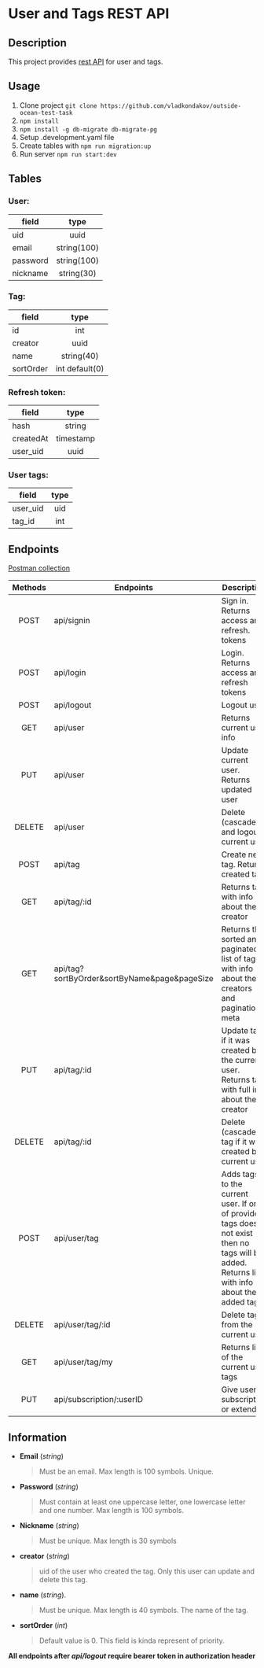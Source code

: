 # User and Tags REST API

## Description

This project provides [rest API](#endpoints) for user and tags.

## Usage

1. Clone project `git clone https://github.com/vladkondakov/outside-ocean-test-task`
2. `npm install`
3. `npm install -g db-migrate db-migrate-pg`
4. Setup .development.yaml file
5. Create tables with `npm run migration:up`
6. Run server `npm run start:dev`

## Tables

### User:

| field    |    type     |
| -------- | :---------: |
| uid      |    uuid     |
| email    | string(100) |
| password | string(100) |
| nickname | string(30)  |

### Tag:

| field     |      type      |
| --------- | :------------: |
| id        |      int       |
| creator   |      uuid      |
| name      |   string(40)   |
| sortOrder | int default(0) |

### Refresh token:

| field     |   type    |
| --------- | :-------: |
| hash      |  string   |
| createdAt | timestamp |
| user_uid  |   uuid    |

### User tags:

| field    | type |
| -------- | :--: |
| user_uid | uid  |
| tag_id   | int  |

## Endpoints

[Postman collection](https://github.com/vladkondakov/outside-ocean-test-task/blob/master/postman.collections.json)

| Methods | Endpoints                                    | Description                                                                                                                                   |
| :-----: | -------------------------------------------- | --------------------------------------------------------------------------------------------------------------------------------------------- |
|  POST   | api/signin                                   | Sign in. Returns access and refresh. tokens                                                                                                   |
|  POST   | api/login                                    | Login. Returns access and refresh tokens                                                                                                      |
|  POST   | api/logout                                   | Logout user                                                                                                                                   |
|   GET   | api/user                                     | Returns current user info                                                                                                                     |
|   PUT   | api/user                                     | Update current user. Returns updated user                                                                                                     |
| DELETE  | api/user                                     | Delete (cascade) and logout current user                                                                                                      |
|  POST   | api/tag                                      | Create new tag. Returns created tag                                                                                                           |
|   GET   | api/tag/:id                                  | Returns tag with info about the creator                                                                                                       |
|   GET   | api/tag?sortByOrder&sortByName&page&pageSize | Returns the sorted and paginated list of tags with info about the creators and pagination meta                                                |
|   PUT   | api/tag/:id                                  | Update tag if it was created by the current user. Returns tag with full info about the creator                                                |
| DELETE  | api/tag/:id                                  | Delete (cascade) tag if it was created by current user                                                                                        |
|  POST   | api/user/tag                                 | Adds tags to the current user. If one of provided tags does not exist then no tags will be added. Returns list with info about the added tags |
| DELETE  | api/user/tag/:id                             | Delete tag from the current user                                                                                                              |
|   GET   | api/user/tag/my                              | Returns list of the current user tags                                                                                                         |
|   PUT   | api/subscription/:userID                     | Give user subscription or extend it                                                                                                           |

## Information

- **Email** (_string_)
  > Must be an email. Max length is 100 symbols. Unique.
- **Password** (_string_)
  > Must contain at least one uppercase letter, one lowercase letter and one number. Max length is 100 symbols.
- **Nickname** (_string_)
  > Must be unique. Max length is 30 symbols
- **creator** (_string_)
  > uid of the user who created the tag. Only this user can update and delete this tag.
- **name** (_string_).
  > Must be unique. Max length is 40 symbols. The name of the tag.
- **sortOrder** (_int_)
  > Default value is 0. This field is kinda represent of priority.

**All endpoints after _api/logout_ require bearer token in authorization header**
